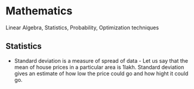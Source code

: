 # Mathematics
Linear Algebra, Statistics, Probability, Optimization techniques

## Statistics
* Standard deviation is a measure of spread of data - Let us say that the mean of house prices in a particular area is 1lakh. Standard deviation gives an estimate of how low the price could go and how hight it could go.

